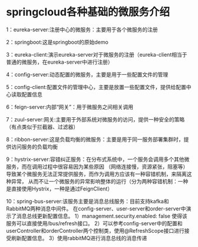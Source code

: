 # springcloud各种基础的微服务介绍

1：eureka-server:注册中心的微服务：主要用于各个微服务的注册

2：springboot:这是springboot的原始demo

3：eureka-client:演示eureka-server对于微服务的注册（eureka-client相当于普通的微服务，在eureka-server中进行注册）

4：config-server:动态配置的微服务，主要是用于一些配置文件的管理

5：config-client:配置文件的管理中心，主要是放置一些配置文件，提供给配置中心读取配置信息

6：feign-server:内部“网关”：用于微服务之间相关调用

7：zuul-server:网关:主要用于外部系统对微服务的访问，提供一种安全的策略（有点类似于拦截器、过滤器）

8：ribbon-server:这是负载均衡的微服务：主要是用于同一服务部署集群时，提供访问服务的负载均衡

9：hystrix-server:容错纠正服务：在分布式系统中，一个服务会调用多个其他微服务，而在调用过程中很容易因为某些原因
（网络连接慢，资源紧张，阻塞等）导致某个微服务无法正常提供服务，而作为调用方应该有一种容错机制，来隔离这种异常，
从而不让一个微服务的异常影响整体的运行（分为两种容错机制：一种是直接使用Hystrix，一种是通过FeignClient）

10：spring-bus-server:该服务主要是消息总线服务：目前支持kafka和RabbitMQ两种消息中间件。
在config-server、user-server和order-server中演示了消息总线更新配置信息。
1）management.security.enabled: false 使得该服务可以直接使用/bus/refresh接口。
2）可以参考config-server中的配置和userController和orderController两个控制类，使用@RefreshScope接口进行接受刷新配置信息。
3）使用rabbitMQ进行消息总线的消息传递

